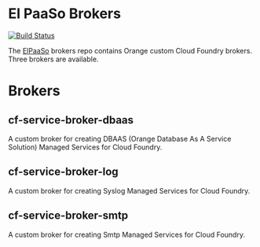 # El PaaSo Brokers
[![Build Status](https://travis-ci.org/Orange-OpenSource/elpaaso-brokers.svg?branch=master)](https://travis-ci.org/Orange-OpenSource/elpaaso-brokers)

The [ElPaaSo](https://github.com/Orange-OpenSource/elpaaso) brokers repo contains Orange custom Cloud Foundry brokers. Three brokers are available.

# Brokers

## cf-service-broker-dbaas

A custom broker for creating DBAAS (Orange Database As A Service Solution) Managed Services for Cloud Foundry.

## cf-service-broker-log

A custom broker for creating Syslog Managed Services for Cloud Foundry.


## cf-service-broker-smtp

A custom broker for creating Smtp Managed Services for Cloud Foundry.

